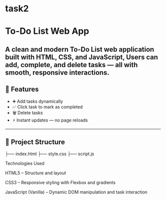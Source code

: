 # task2
# To-Do List Web App

A clean and modern To-Do List web application built with HTML, CSS, and JavaScript, Users can add, complete, and delete tasks — all with smooth, responsive interactions.
---

## 🚀 Features
- ➕ Add tasks dynamically
- ✅ Click task to mark as completed 
- 🗑️ Delete tasks 
- ⚡ Instant updates — no page reloads

---

## 📁 Project Structure
├── index.html 
├── style.css 
├── script.js 

Technologies Used

HTML5 – Structure and layout

CSS3 – Responsive styling with Flexbox and gradients

JavaScript (Vanilla) – Dynamic DOM manipulation and task interaction
